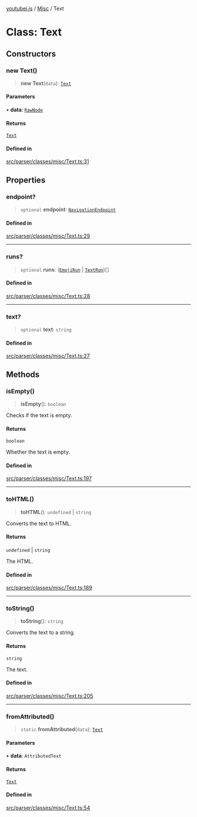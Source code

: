 [youtubei.js](../../../README.md) / [Misc](../README.md) / Text

# Class: Text

## Constructors

### new Text()

> **new Text**(`data`): [`Text`](Text.md)

#### Parameters

• **data**: [`RawNode`](../../APIResponseTypes/type-aliases/RawNode.md)

#### Returns

[`Text`](Text.md)

#### Defined in

[src/parser/classes/misc/Text.ts:31](https://github.com/LuanRT/YouTube.js/blob/cf09f7bab14fcca99e1f3ae428c7337fea58cfa5/src/parser/classes/misc/Text.ts#L31)

## Properties

### endpoint?

> `optional` **endpoint**: [`NavigationEndpoint`](../../YTNodes/classes/NavigationEndpoint.md)

#### Defined in

[src/parser/classes/misc/Text.ts:29](https://github.com/LuanRT/YouTube.js/blob/cf09f7bab14fcca99e1f3ae428c7337fea58cfa5/src/parser/classes/misc/Text.ts#L29)

***

### runs?

> `optional` **runs**: ([`EmojiRun`](EmojiRun.md) \| [`TextRun`](TextRun.md))[]

#### Defined in

[src/parser/classes/misc/Text.ts:28](https://github.com/LuanRT/YouTube.js/blob/cf09f7bab14fcca99e1f3ae428c7337fea58cfa5/src/parser/classes/misc/Text.ts#L28)

***

### text?

> `optional` **text**: `string`

#### Defined in

[src/parser/classes/misc/Text.ts:27](https://github.com/LuanRT/YouTube.js/blob/cf09f7bab14fcca99e1f3ae428c7337fea58cfa5/src/parser/classes/misc/Text.ts#L27)

## Methods

### isEmpty()

> **isEmpty**(): `boolean`

Checks if the text is empty.

#### Returns

`boolean`

Whether the text is empty.

#### Defined in

[src/parser/classes/misc/Text.ts:197](https://github.com/LuanRT/YouTube.js/blob/cf09f7bab14fcca99e1f3ae428c7337fea58cfa5/src/parser/classes/misc/Text.ts#L197)

***

### toHTML()

> **toHTML**(): `undefined` \| `string`

Converts the text to HTML.

#### Returns

`undefined` \| `string`

The HTML.

#### Defined in

[src/parser/classes/misc/Text.ts:189](https://github.com/LuanRT/YouTube.js/blob/cf09f7bab14fcca99e1f3ae428c7337fea58cfa5/src/parser/classes/misc/Text.ts#L189)

***

### toString()

> **toString**(): `string`

Converts the text to a string.

#### Returns

`string`

The text.

#### Defined in

[src/parser/classes/misc/Text.ts:205](https://github.com/LuanRT/YouTube.js/blob/cf09f7bab14fcca99e1f3ae428c7337fea58cfa5/src/parser/classes/misc/Text.ts#L205)

***

### fromAttributed()

> `static` **fromAttributed**(`data`): [`Text`](Text.md)

#### Parameters

• **data**: `AttributedText`

#### Returns

[`Text`](Text.md)

#### Defined in

[src/parser/classes/misc/Text.ts:54](https://github.com/LuanRT/YouTube.js/blob/cf09f7bab14fcca99e1f3ae428c7337fea58cfa5/src/parser/classes/misc/Text.ts#L54)
